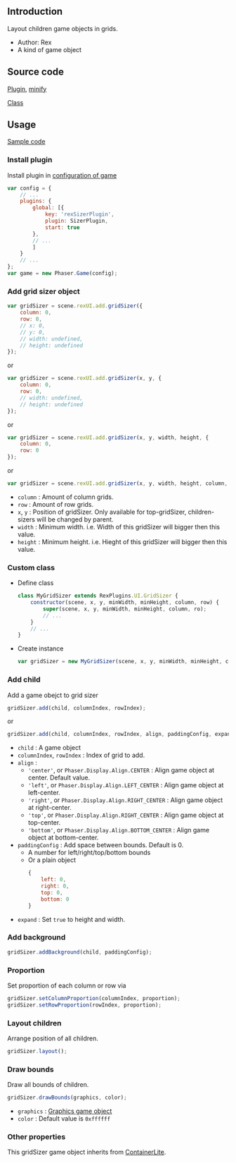 ## Introduction

Layout children game objects in grids.

- Author: Rex
- A kind of game object

## Source code

[Plugin](https://github.com/rexrainbow/phaser3-rex-notes/blob/master/templates/ui/ui-plugin.js), [minify](https://github.com/rexrainbow/phaser3-rex-notes/blob/master/plugins/dist/rexuiplugin.min.js)

[Class](https://github.com/rexrainbow/phaser3-rex-notes/blob/master/templates/ui/gridsizer/GridSizer.js)

## Usage

[Sample code](https://github.com/rexrainbow/phaser3-rex-notes/tree/master/examples/ui-gridsizer)

### Install plugin

Install plugin in [configuration of game](game.md#configuration)

```javascript
var config = {
    // ...
    plugins: {
        global: [{
            key: 'rexSizerPlugin',
            plugin: SizerPlugin,
            start: true
        },
        // ...
        ]
    }
    // ...
};
var game = new Phaser.Game(config);
```

### Add grid sizer object

```javascript
var gridSizer = scene.rexUI.add.gridSizer({
    column: 0,
    row: 0,
    // x: 0,
    // y: 0,
    // width: undefined,
    // height: undefined
});
```

or

```javascript
var gridSizer = scene.rexUI.add.gridSizer(x, y, {
    column: 0,
    row: 0,
    // width: undefined,
    // height: undefined
});
```

or

```javascript
var gridSizer = scene.rexUI.add.gridSizer(x, y, width, height, {
    column: 0,
    row: 0
});
```

or

```javascript
var gridSizer = scene.rexUI.add.gridSizer(x, y, width, height, column, row);
```

- `column` : Amount of column grids.
- `row` : Amount of row grids.
- `x`, `y` : Position of gridSizer. Only available for top-gridSizer, children-sizers will be changed by parent.
- `width` : Minimum width. i.e. Width of this gridSizer will bigger then this value.
- `height` : Minimum height. i.e. Hieght of this gridSizer will bigger then this value.

### Custom class

- Define class
    ```javascript
    class MyGridSizer extends RexPlugins.UI.GridSizer {
        constructor(scene, x, y, minWidth, minHeight, column, row) {
            super(scene, x, y, minWidth, minHeight, column, ro);
            // ...
        }
        // ...
    }
    ```
- Create instance
    ```javascript
    var gridSizer = new MyGridSizer(scene, x, y, minWidth, minHeight, column, row);
    ```

### Add child

Add a game obejct to grid sizer

```javascript
gridSizer.add(child, columnIndex, rowIndex);
```

or

```javascript
gridSizer.add(child, columnIndex, rowIndex, align, paddingConfig, expand);
```

- `child` : A game object
- `columnIndex`, `rowIndex` : Index of grid to add.
- `align` :
    - `'center'`, or `Phaser.Display.Align.CENTER` : Align game object at center. Default value.
    - `'left'`, or `Phaser.Display.Align.LEFT_CENTER` : Align game object at left-center.
    - `'right'`, or `Phaser.Display.Align.RIGHT_CENTER` : Align game object at right-center.
    - `'top'`, or `Phaser.Display.Align.RIGHT_CENTER` : Align game object at top-center.
    - `'bottom'`, or `Phaser.Display.Align.BOTTOM_CENTER` : Align game object at bottom-center.
- `paddingConfig` : Add space between bounds. Default is 0.
    - A number for left/right/top/bottom bounds
    - Or a plain object
        ```javascript
        {
            left: 0,
            right: 0,
            top: 0,
            bottom: 0
        }
        ```
- `expand` : Set `true` to height and width.

### Add background

```javascript
gridSizer.addBackground(child, paddingConfig);
```

### Proportion

Set proportion of each column or row via

```javascript
gridSizer.setColumnProportion(columnIndex, proportion);
gridSizer.setRowProportion(rowIndex, proportion);
```

### Layout children

Arrange position of all children.

```javascript
gridSizer.layout();
```

### Draw bounds

Draw all bounds of children.

```javascript
gridSizer.drawBounds(graphics, color);
```

- `graphics` : [Graphics game object](graphics.md)
- `color` : Default value is `0xffffff`

### Other properties

This gridSizer game object inherits from [ContainerLite](containerlite.md).